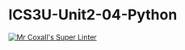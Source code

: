 # ICS3U-Unit2-04-Python

[![Mr Coxall's Super Linter](https://github.com/Emmanuel-Fofeyin/ICS3U-Unit2-04-Python/workflows/Mr%20Coxall's%20Super%20Linter/badge.svg)](https://github.com/Emmanuel-Fofeyin/ICS3U-Unit2-04-Python/actions/)
